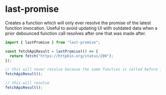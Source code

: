 # last-promise

Creates a function which will only ever resolve the promise of the latest function invocation.
Useful to avoid updating UI with outdated data when a prior debounced function call resolves after one that was made after.

```js
import { lastPromise } from "last-promise";

const fetchApiResult = lastPromise(() => {
  return fetch("https://httpbin.org/status/200");
});

// this will never resolve because the same function is called before it resolved
fetchApiResult();

// this will resolve
fetchApiResult();
```
